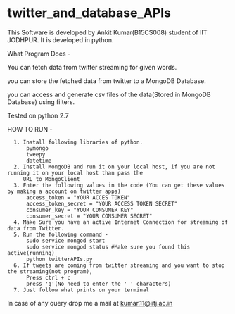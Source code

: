 # twitter_and_database_APIs
This Software is developed by Ankit Kumar(B15CS008) student of IIT JODHPUR. It is developed in python.

What Program Does - 

You can fetch data from twitter streaming for given words.

you can store the fetched data from twitter to a MongoDB Database.

you can access and generate csv files of the data(Stored in MongoDB Database) using filters.




Tested on python 2.7


HOW TO RUN - 

      1. Install following libraries of python.
          pymongo
          tweepy
          datetime
      2. Install MongoDB and run it on your local host, if you are not running it on your local host than pass the 
         URL to MongoClient
      3. Enter the following values in the code (You can get these values by making a account on twitter apps)
          access_token = "YOUR ACCES TOKEN"
          access_token_secret = "YOUR ACCESS TOKEN SECRET"
          consumer_key = "YOUR CONSUMER KEY"
          consumer_secret = "YOUR CONSUMER SECRET"
      4. Make Sure you have an active Internet Connection for streaming of data from Twitter.
      5. Run the following command - 
          sudo service mongod start
          sudo service mongod status #Make sure you found this active(running)
          python twitterAPIs.py
      6. If tweets are coming from twitter streaming and you want to stop the streaming(not program), 
          Press ctrl + c
          press 'q'(No need to enter the ' ' characters)
      7. Just follow what prints on your terminal
      
      
      
In case of any query drop me a mail at kumar.11@iitj.ac.in 
       
